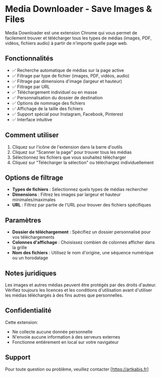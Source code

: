 # Media Downloader - Save Images & Files

Media Downloader est une extension Chrome qui vous permet de facilement trouver et télécharger tous les types de médias (images, PDF, vidéos, fichiers audio) à partir de n'importe quelle page web.

## Fonctionnalités

- ✅ Recherche automatique de médias sur la page active
- ✅ Filtrage par type de fichier (images, PDF, vidéos, audio)
- ✅ Filtrage par dimensions d'image (largeur et hauteur)
- ✅ Filtrage par URL
- ✅ Téléchargement individuel ou en masse
- ✅ Personnalisation du dossier de destination
- ✅ Options de nommage des fichiers
- ✅ Affichage de la taille des fichiers
- ✅ Support spécial pour Instagram, Facebook, Pinterest
- ✅ Interface intuitive

## Comment utiliser

1. Cliquez sur l'icône de l'extension dans la barre d'outils
2. Cliquez sur "Scanner la page" pour trouver tous les médias
3. Sélectionnez les fichiers que vous souhaitez télécharger
4. Cliquez sur "Télécharger la sélection" ou téléchargez individuellement

## Options de filtrage

- **Types de fichiers** : Sélectionnez quels types de médias rechercher
- **Dimensions** : Filtrez les images par largeur et hauteur minimales/maximales
- **URL** : Filtrez par partie de l'URL pour trouver des fichiers spécifiques

## Paramètres

- **Dossier de téléchargement** : Spécifiez un dossier personnalisé pour vos téléchargements
- **Colonnes d'affichage** : Choisissez combien de colonnes afficher dans la grille
- **Nom des fichiers** : Utilisez le nom d'origine, une séquence numérique ou un horodatage

## Notes juridiques

Les images et autres médias peuvent être protégés par des droits d'auteur. Vérifiez toujours les licences et les conditions d'utilisation avant d'utiliser les médias téléchargés à des fins autres que personnelles.

## Confidentialité

Cette extension:
- Ne collecte aucune donnée personnelle
- N'envoie aucune information à des serveurs externes
- Fonctionne entièrement en local sur votre navigateur

## Support

Pour toute question ou problème, veuillez contacter [https://artkabis.fr]
